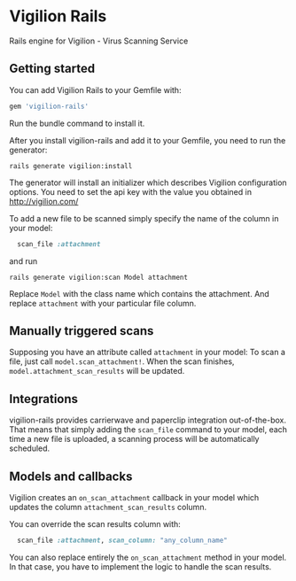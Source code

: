 # Vigilion Rails
Rails engine for Vigilion - Virus Scanning Service

## Getting started

You can add Vigilion Rails to your Gemfile with:

```ruby
gem 'vigilion-rails'
```

Run the bundle command to install it.

After you install vigilion-rails and add it to your Gemfile, you need to run the generator:

```console
rails generate vigilion:install
```

The generator will install an initializer which describes Vigilion configuration options.
You need to set the api key with the value you obtained in http://vigilion.com/

To add a new file to be scanned simply specify the name of the column in your model:

```ruby
  scan_file :attachment
```

and run

```console
rails generate vigilion:scan Model attachment
```

Replace `Model` with the class name which contains the attachment. And replace `attachment` with your particular file column.

## Manually triggered scans

Supposing you have an attribute called `attachment` in your model:
To scan a file, just call `model.scan_attachment!`.
When the scan finishes, `model.attachment_scan_results` will be updated.

## Integrations

vigilion-rails provides carrierwave and paperclip integration out-of-the-box.
That means that simply adding the `scan_file` command to your model, each time a new file is uploaded, a scanning process will be automatically scheduled.

## Models and callbacks

Vigilion creates an `on_scan_attachment` callback in your model which
updates the column `attachment_scan_results` column.

You can override the scan results column with:

```ruby
  scan_file :attachment, scan_column: "any_column_name"
```

You can also replace entirely the `on_scan_attachment` method in your model.
In that case, you have to implement the logic to handle the scan results.
